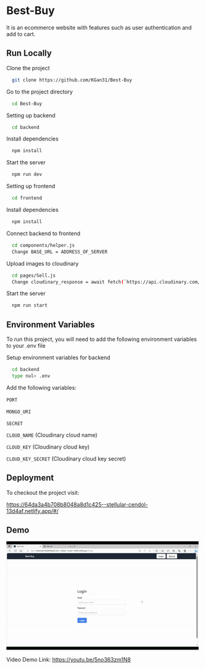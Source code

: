 
# Best-Buy

It is an ecommerce website with features such as user authentication and add to cart.


## Run Locally

Clone the project

```bash
  git clone https://github.com/KGan31/Best-Buy
```

Go to the project directory

```bash
  cd Best-Buy
```

Setting up backend

```bash
  cd backend
```
Install dependencies

```bash
  npm install
```

Start the server

```bash
  npm run dev
```

Setting up frontend

```bash
  cd frontend
```
Install dependencies

```bash
  npm install
```
Connect backend to frontend

```bash
  cd components/helper.js
  Change BASE_URL = ADDRESS_OF_SERVER
```
Upload images to cloudinary

```bash
  cd pages/Sell.js
  Change cloudinary_response = await fetch(`https://api.cloudinary.com/v1_1/${CLOUDINARY_CLOUD_NAME}/image/upload`)
```

Start the server

```bash
  npm run start
```


## Environment Variables

To run this project, you will need to add the following environment variables to your .env file


Setup environment variables for backend

```bash
  cd backend
  type nul> .env
```

Add the following variables: 

`PORT`

`MONGO_URI`

`SECRET`

`CLOUD_NAME` (Cloudinary cloud name)

`CLOUD_KEY` (Cloudinary cloud key)

`CLOUD_KEY_SECRET` (Cloudinary cloud key secret)



## Deployment

To checkout the project visit:

https://64da3a4b708b8048a8d1c425--stellular-cendol-13d4af.netlify.app/#/


## Demo

![](https://github.com/KGan31/Best-Buy/blob/main/ezgif.com-video-to-gif.gif)

Video Demo Link:
https://youtu.be/5no363zm1N8

